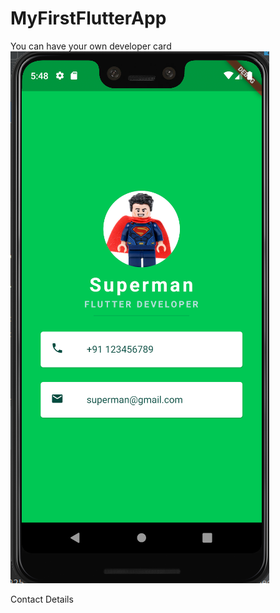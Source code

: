 # MyFirstFlutterApp

You can have your own developer card
![image](https://github.com/Aktparihar/MyFirstFlutterApp/blob/main/akt_parihar/screenshots/Screenshot.png?raw=true)

Contact Details
